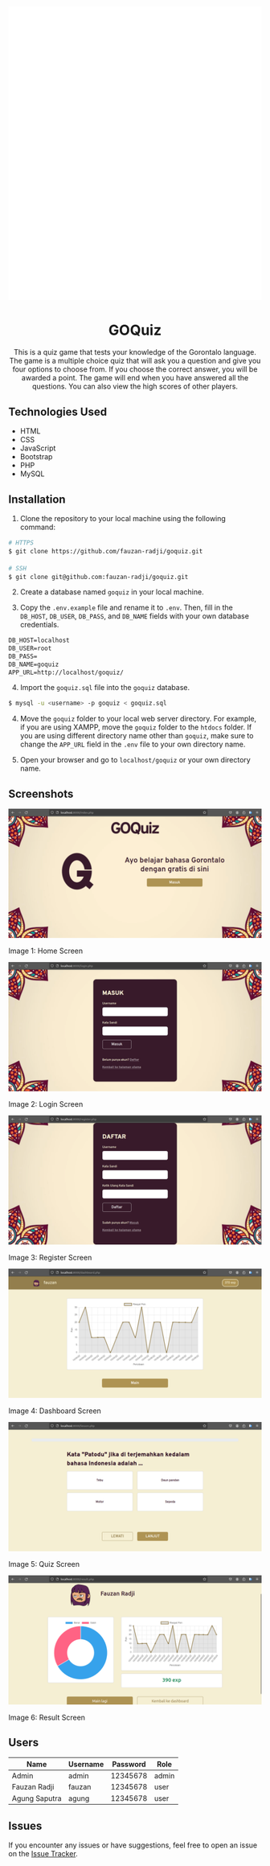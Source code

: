 <p align="center">
  <picture>
    <source width="80" media="(prefers-color-scheme: dark)" srcset="public/img/logo-light.svg" />
    <source width="80" media="(prefers-color-scheme: light)" srcset="public/img/logo.svg" />
    <img alt="GOQuiz" src="public/img/logo-light.svg" />
  </picture>
</p>

<h1 align="center">GOQuiz</h1>

<p align="center">
  This is a quiz game that tests your knowledge of the Gorontalo language.
  The game is a multiple choice quiz that will ask you a question and give you four options to choose from.
  If you choose the correct answer, you will be awarded a point.
  The game will end when you have answered all the questions.
  You can also view the high scores of other players.
</p>

## Technologies Used

- HTML
- CSS
- JavaScript
- Bootstrap
- PHP
- MySQL

## Installation

1. Clone the repository to your local machine using the following command:

```bash
# HTTPS
$ git clone https://github.com/fauzan-radji/goquiz.git

# SSH
$ git clone git@github.com:fauzan-radji/goquiz.git
```

2. Create a database named `goquiz` in your local machine.

3. Copy the `.env.example` file and rename it to `.env`. Then, fill in the `DB_HOST`, `DB_USER`, `DB_PASS`, and `DB_NAME` fields with your own database credentials.

```
DB_HOST=localhost
DB_USER=root
DB_PASS=
DB_NAME=goquiz
APP_URL=http://localhost/goquiz/
```

4. Import the `goquiz.sql` file into the `goquiz` database.

```bash
$ mysql -u <username> -p goquiz < goquiz.sql
```

4. Move the `goquiz` folder to your local web server directory. For example, if you are using XAMPP, move the `goquiz` folder to the `htdocs` folder. If you are using different directory name other than `goquiz`, make sure to change the `APP_URL` field in the `.env` file to your own directory name.

5. Open your browser and go to `localhost/goquiz` or your own directory name.

## Screenshots

![Home Screen](public/img/screenshots/home.png)

Image 1: Home Screen

![Login Screen](public/img/screenshots/login.png)

Image 2: Login Screen

![Register Screen](public/img/screenshots/register.png)

Image 3: Register Screen

![Dashboard Screen](public/img/screenshots/dashboard.png)

Image 4: Dashboard Screen

![Quiz Screen](public/img/screenshots/quiz.png)

Image 5: Quiz Screen

![Result Screen](public/img/screenshots/result.png)

Image 6: Result Screen

## Users

| Name          | Username | Password | Role  |
| ------------- | -------- | -------- | ----- |
| Admin         | admin    | 12345678 | admin |
| Fauzan Radji  | fauzan   | 12345678 | user  |
| Agung Saputra | agung    | 12345678 | user  |

## Issues

If you encounter any issues or have suggestions, feel free to open an issue on the [Issue Tracker](https://github.com/fauzan-radji/goquiz/issues).
